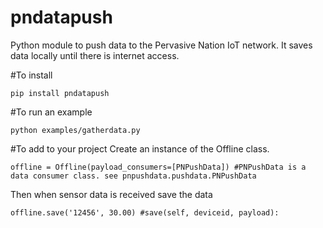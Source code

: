 # pndatapush
Python module to push data to the Pervasive Nation IoT network. It saves data locally until there is internet access. 

#To install

`pip install pndatapush`

#To run an example

`python examples/gatherdata.py`

#To add to your project
Create an instance of the Offline class.

`offline = Offline(payload_consumers=[PNPushData]) #PNPushData is a data consumer class. see pnpushdata.pushdata.PNPushData`

Then when sensor data is received save the data

`offline.save('12456', 30.00) #save(self, deviceid, payload):`